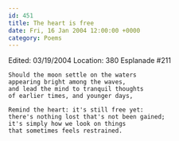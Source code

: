 ```yaml
---
id: 451
title: The heart is free
date: Fri, 16 Jan 2004 12:00:00 +0000
category: Poems
---
```


Edited: 03/19/2004
Location: 380 Esplanade #211

    Should the moon settle on the waters  
    appearing bright among the waves,  
    and lead the mind to tranquil thoughts  
    of earlier times, and younger days,

    Remind the heart: it's still free yet:  
    there's nothing lost that's not been gained;  
    it's simply how we look on things  
    that sometimes feels restrained.


